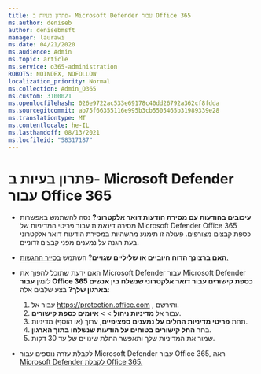 ```yaml
---
title: פתרון בעיות ב- Microsoft Defender עבור Office 365
ms.author: deniseb
author: denisebmsft
manager: laurawi
ms.date: 04/21/2020
ms.audience: Admin
ms.topic: article
ms.service: o365-administration
ROBOTS: NOINDEX, NOFOLLOW
localization_priority: Normal
ms.collection: Admin_O365
ms.custom: 3100021
ms.openlocfilehash: 026e9722ac533e69178c40dd26792a362cf8fdda
ms.sourcegitcommit: ab75f66355116e995b3cb5505465b31989339e28
ms.translationtype: MT
ms.contentlocale: he-IL
ms.lasthandoff: 08/13/2021
ms.locfileid: "58317187"
---
```

# <a name="troubleshoot-issues-with-microsoft-defender-for-office-365"></a>פתרון בעיות ב- Microsoft Defender עבור Office 365

- **עיכובים בהודעות עם מסירת הודעות דואר אלקטרוני?** נסה להשתמש באפשרות מסירה דינאמית עבור פריטי המדיניות של Microsoft Defender Office 365 כספת קבצים מצורפים. פעולה זו תימנע מהשהיות במסירת הודעות דואר אלקטרוני בעת הגנה על נמענים מפני קבצים זדוניים.
- **האם ברצונך הדוח חיוביים או שליליים שגויים**? השתמש [בסייר ההגשות.](https://protection.office.com/reportsubmission)
- האם ידעת שתוכל להפוך את Microsoft Defender עבור Microsoft Defender לזמין **עבור Office 365 כספת קישורים עבור דואר אלקטרוני שנשלח בין אנשים בארגון שלך?** בצע שלבים אלה:
    1. עבור אל https://protection.office.com , והירשם.
    2. עבור אל **מדיניות ניהול**  >    >  **איומים כספת קישורים**.
    3. תחת **פריטי מדיניות החלים על נמענים ספציפיים**, ערוך (או הוסף) מדיניות.
    4. בחר **החל קישורים בטוחים על הודעות שנשלחו בתוך הארגון**.
    5. שמור את המדיניות שלך ותאפשר החלת שינויים של עד 30 דקות.

- לקבלת עזרה נוספים עבור Microsoft Defender עבור Office 365, ראה [Microsoft Defender לקבלת Office 365.](https://docs.microsoft.com/microsoft-365/security/office-365-security/office-365-atp)
